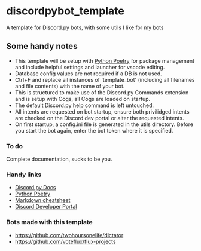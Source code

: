 # discordpybot_template
A template for Discord.py bots, with some utils I like for my bots

## Some handy notes
- This template will be setup with [Python Poetry](https://python-poetry.org/) for package management and include helpful settings and launcher for vscode editing.
- Database config values are not required if a DB is not used.
- Ctrl+F and replace all instances of 'template_bot' (including all filenames and file contents) with the name of your bot.
- This is structured to make use of the Discord.py Commands extension and is setup with Cogs, all Cogs are loaded on startup.
- The default Discord.py help command is left untouched.
- All intents are requested on bot startup, ensure both privilidged intents are checked on the Discord dev portal or alter the requested intents.
- On first startup, a config.ini file is generated in the utils directory. Before you start the bot again, enter the bot token where it is specified.

### To do
Complete documentation, sucks to be you.

### Handy links
- [Discord.py Docs](https://discordpy.readthedocs.io/en/latest/index.html)
- [Python Poetry](https://python-poetry.org/)
- [Markdown cheatsheet](https://github.com/adam-p/markdown-here/wiki/Markdown-Cheatsheet)
- [Discord Developer Portal](https://discord.com/developers/applications)

### Bots made with this template
- https://github.com/twohoursonelife/dictator
- https://github.com/voteflux/flux-projects